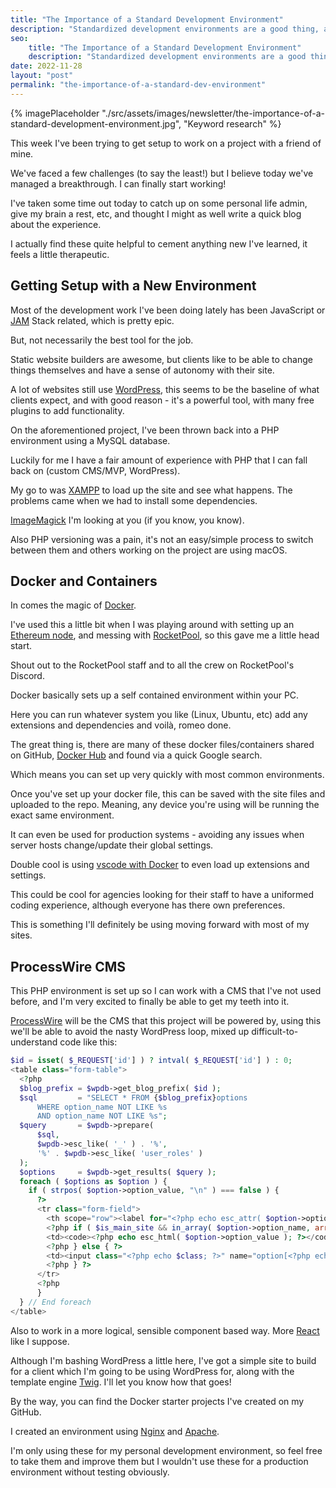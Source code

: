 ```yaml
---
title: "The Importance of a Standard Development Environment"
description: "Standardized development environments are a good thing, all praise Docker."
seo:
    title: "The Importance of a Standard Development Environment"
    description: "Standardized development environments are a good thing, all praise Docker."
date: 2022-11-28
layout: "post"
permalink: "the-importance-of-a-standard-dev-environment"
---
```


{% imagePlaceholder "./src/assets/images/newsletter/the-importance-of-a-standard-development-environment.jpg", "Keyword research" %}

This week I've been trying to get setup to work on a project with a friend of mine.

We've faced a few challenges (to say the least!) but I believe today we've managed a breakthrough. I can finally start working!

I've taken some time out today to catch up on some personal life admin, give my brain a rest, etc, and thought I might as well write a quick blog about the experience.

I actually find these quite helpful to cement anything new I've learned, it feels a little therapeutic.

## Getting Setup with a New Environment

Most of the development work I've been doing lately has been JavaScript or [JAM](https://jamstack.org/) Stack related, which is pretty epic.

But, not necessarily the best tool for the job.

Static website builders are awesome, but clients like to be able to change things themselves and have a sense of autonomy with their site.

A lot of websites still use [WordPress](https://wordpress.com/), this seems to be the baseline of what clients expect, and with good reason - it's a powerful tool, with many free plugins to add functionality.

On the aforementioned project, I've been thrown back into a PHP environment using a MySQL database.

Luckily for me I have a fair amount of experience with PHP that I can fall back on (custom CMS/MVP, WordPress).

My go to was [XAMPP](https://www.apachefriends.org/index.html) to load up the site and see what happens. The problems came when we had to install some dependencies.

[ImageMagick](https://imagemagick.org/index.php) I'm looking at you (if you know, you know).

Also PHP versioning was a pain, it's not an easy/simple process to switch between them and others working on the project are using macOS.

## Docker and Containers

In comes the magic of [Docker](https://www.docker.com/).

I've used this a little bit when I was playing around with setting up an [Ethereum node](https://ethereum.org/en/developers/docs/nodes-and-clients/), and messing with [RocketPool](https://www.rocketpool.net/), so this gave me a little head start.

Shout out to the RocketPool staff and to all the crew on RocketPool's Discord.

Docker basically sets up a self contained environment within your PC.

Here you can run whatever system you like (Linux, Ubuntu, etc) add any extensions and dependencies and voilà, romeo done.

The great thing is, there are many of these docker files/containers shared on GitHub, [Docker Hub](https://hub.docker.com/) and found via a quick Google search.

Which means you can set up very quickly with most common environments.

Once you've set up your docker file, this can be saved with the site files and uploaded to the repo. Meaning, any device you're using will be running the exact same environment.

It can even be used for production systems - avoiding any issues when server hosts change/update their global settings.

Double cool is using [vscode with Docker](https://code.visualstudio.com/docs/remote/containers) to even load up extensions and settings.

This could be cool for agencies looking for their staff to have a uniformed coding experience, although everyone has there own preferences.

This is something I'll definitely be using moving forward with most of my sites.

## ProcessWire CMS

This PHP environment is set up so I can work with a CMS that I've not used before, and I'm very excited to finally be able to get my teeth into it.

[ProcessWire](https://processwire.com/) will be the CMS that this project will be powered by, using this we'll be able to avoid the nasty WordPress loop, mixed up difficult-to-understand code like this:

```php
$id = isset( $_REQUEST['id'] ) ? intval( $_REQUEST['id'] ) : 0;
<table class="form-table">
  <?php
  $blog_prefix = $wpdb->get_blog_prefix( $id );
  $sql         = "SELECT * FROM {$blog_prefix}options
      WHERE option_name NOT LIKE %s
      AND option_name NOT LIKE %s";
  $query       = $wpdb->prepare(
      $sql,
      $wpdb->esc_like( '_' ) . '%',
      '%' . $wpdb->esc_like( 'user_roles' )
  );
  $options     = $wpdb->get_results( $query );
  foreach ( $options as $option ) {
    if ( strpos( $option->option_value, "\n" ) === false ) {
      ?>
      <tr class="form-field">
        <th scope="row"><label for="<?php echo esc_attr( $option->option_name ); ?>"><?php echo esc_html( ucwords( str_replace( '_', ' ', $option->option_name ) ) ); ?></label></th>
        <?php if ( $is_main_site && in_array( $option->option_name, array( 'siteurl', 'home' ) ) ) { ?>
        <td><code><?php echo esc_html( $option->option_value ); ?></code></td>
        <?php } else { ?>
        <td><input class="<?php echo $class; ?>" name="option[<?php echo esc_attr( $option->option_name ); ?>]" type="text" id="<?php echo esc_attr( $option->option_name ); ?>" value="<?php echo esc_attr( $option->option_value ); ?>" size="40" <?php disabled( $disabled ); ?> /></td>
        <?php } ?>
      </tr>
      <?php
      }
  } // End foreach
</table>
```

Also to work in a more logical, sensible component based way. More [React](https://reactjs.org/) like I suppose.

Although I'm bashing WordPress a little here, I've got a simple site to build for a client which I'm going to be using WordPress for, along with the template engine [Twig](https://twig.symfony.com/). I'll let you know how that goes!

By the way, you can find the Docker starter projects I've created on my GitHub.

I created an environment using [Nginx](https://github.com/Geerodge/processwire-starter-nginx) and [Apache](https://github.com/Geerodge/processwire-starter-apache).

I'm only using these for my personal development environment, so feel free to take them and improve them but I wouldn't use these for a production environment without testing obviously.